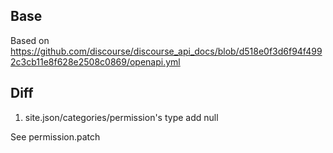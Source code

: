 ## Base

Based on https://github.com/discourse/discourse_api_docs/blob/d518e0f3d6f94f4992c3cb11e8f628e2508c0869/openapi.yml

## Diff

1. site.json/categories/permission's type add null

See permission.patch

